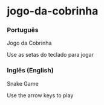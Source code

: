 # jogo-da-cobrinha
<h3>Português</h3>

Jogo da Cobrinha

Use as setas do teclado para jogar

<h3>Inglês (English)</h3>

Snake Game

Use the arrow keys to play